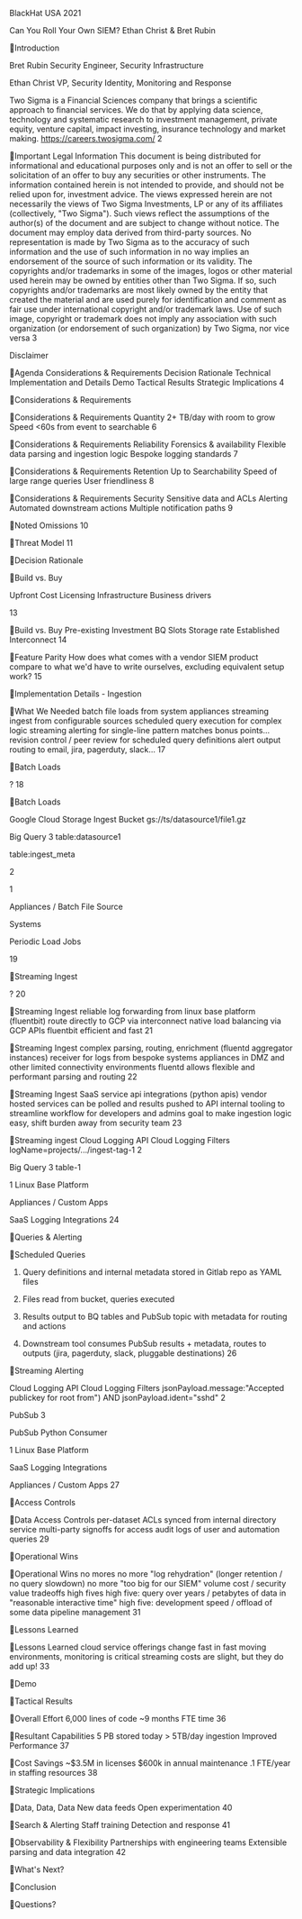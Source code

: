BlackHat USA 2021

Can You Roll Your Own SIEM?
Ethan Christ & Bret Rubin

Introduction

Bret Rubin Security Engineer, Security Infrastructure

Ethan Christ VP, Security Identity, Monitoring and Response

Two Sigma is a Financial Sciences company that brings a scientific approach to financial services. We do that by applying data science, technology and systematic research to investment management, private equity, venture capital, impact investing, insurance technology and market making.
https://careers.twosigma.com/
2

Important Legal Information
This document is being distributed for informational and educational purposes only and is not an offer to sell or the solicitation of an offer to buy any securities or other instruments. The information contained herein is not intended to provide, and should not be relied upon for, investment advice. The views expressed herein are not necessarily the views of Two Sigma Investments, LP or any of its affiliates (collectively, "Two Sigma"). Such views reflect the assumptions of the author(s) of the document and are subject to change without notice. The document may employ data derived from third-party sources. No representation is made by Two Sigma as to the accuracy of such information and the use of such information in no way implies an endorsement of the source of such information or its validity.
The copyrights and/or trademarks in some of the images, logos or other material used herein may be owned by entities other than Two Sigma. If so, such copyrights and/or trademarks are most likely owned by the entity that created the material and are used purely for identification and comment as fair use under international copyright and/or trademark laws. Use of such image, copyright or trademark does not imply any association with such organization (or endorsement of such organization) by Two Sigma, nor vice versa
3

Disclaimer

Agenda
 Considerations & Requirements  Decision Rationale  Technical Implementation and Details  Demo  Tactical Results  Strategic Implications
4

Considerations & Requirements

Considerations & Requirements
 Quantity  2+ TB/day with room to grow
 Speed  <60s from event to searchable
6

Considerations & Requirements
 Reliability  Forensics & availability
 Flexible data parsing and ingestion logic  Bespoke logging standards
7

Considerations & Requirements
 Retention  Up to 
 Searchability  Speed of large range queries  User friendliness
8

Considerations & Requirements
 Security  Sensitive data and ACLs
 Alerting  Automated downstream actions  Multiple notification paths
9

Noted Omissions
10

Threat Model
11

Decision Rationale

Build vs. Buy

 Upfront Cost
 Licensing  Infrastructure  Business drivers

13

Build vs. Buy
 Pre-existing Investment
 BQ Slots  Storage rate  Established Interconnect
14

Feature Parity
How does what comes with a vendor SIEM product compare to what we'd have to write ourselves, excluding equivalent setup work?
15

Implementation Details - Ingestion

What We Needed
 batch file loads from system appliances  streaming ingest from configurable sources  scheduled query execution for complex logic  streaming alerting for single-line pattern matches bonus points...  revision control / peer review for scheduled query definitions  alert output routing to email, jira, pagerduty, slack...
17

Batch Loads

?
18

Batch Loads

Google Cloud Storage
Ingest Bucket
gs://ts/datasource1/file1.gz

Big Query
3
table:datasource1

table:ingest_meta

2

1

Appliances / Batch File Source

Systems

Periodic Load Jobs

19

Streaming Ingest

?
20

Streaming Ingest
 reliable log forwarding from linux base platform (fluentbit)  route directly to GCP via interconnect  native load balancing via GCP APIs  fluentbit efficient and fast
21

Streaming Ingest
 complex parsing, routing, enrichment (fluentd aggregator instances)  receiver for logs from bespoke systems  appliances in DMZ and other limited connectivity environments  fluentd allows flexible and performant parsing and routing
22

Streaming Ingest
 SaaS service api integrations (python apis)  vendor hosted services can be polled and results pushed to API  internal tooling to streamline workflow for developers and admins  goal to make ingestion logic easy, shift burden away from security team
23

Streaming ingest
Cloud Logging API
Cloud Logging Filters
logName=projects/.../ingest-tag-1
2

Big Query
3
table-1

1
Linux Base Platform

Appliances / Custom Apps

SaaS Logging Integrations
24

Queries & Alerting

Scheduled Queries

1. Query definitions and internal metadata stored in Gitlab repo as YAML files

2. Files read from bucket, queries executed

3. Results output to BQ tables and PubSub topic with metadata for routing and actions

4. Downstream tool consumes PubSub results + metadata, routes to outputs (jira, pagerduty, slack, pluggable destinations)
26

Streaming Alerting

Cloud Logging API
Cloud Logging Filters
jsonPayload.message:"Accepted publickey for root from") AND jsonPayload.ident="sshd"
2

PubSub
3

PubSub Python Consumer

1 Linux Base Platform

SaaS Logging Integrations

Appliances / Custom Apps
27

Access Controls

Data Access Controls
 per-dataset ACLs synced from internal directory service
 multi-party signoffs for access  audit logs of user and automation queries
29

Operational Wins

Operational Wins
 no mores  no more "log rehydration" (longer retention / no query slowdown)  no more "too big for our SIEM" volume cost / security value tradeoffs
 high fives  high five: query over years / petabytes of data in "reasonable interactive time"  high five: development speed / offload of some data pipeline management
31

Lessons Learned

Lessons Learned
 cloud service offerings change fast  in fast moving environments, monitoring is critical  streaming costs are slight, but they do add up!
33

Demo

Tactical Results

Overall Effort
 6,000 lines of code  ~9 months FTE time
36

Resultant Capabilities
 5 PB stored today  > 5TB/day ingestion  Improved Performance
37

Cost Savings
 ~$3.5M in licenses  $600k in annual maintenance  .1 FTE/year in staffing resources
38

Strategic Implications

Data, Data, Data
 New data feeds  Open experimentation
40

Search & Alerting
 Staff training  Detection and response
41

Observability & Flexibility
 Partnerships with engineering teams
 Extensible parsing and data integration
42

What's Next?

Conclusion

Questions?

